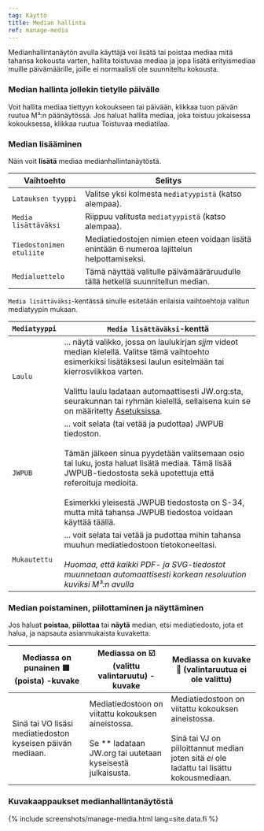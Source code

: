 ```yaml
---
tag: Käyttö
title: Median hallinta
ref: manage-media
---
```


Medianhallintanäytön avulla käyttäjä voi lisätä tai poistaa mediaa mitä tahansa kokousta varten, hallita toistuvaa mediaa ja jopa lisätä erityismediaa muille päivämäärille, joille ei normaalisti ole suunniteltu kokousta.

### Median hallinta jollekin tietylle päivälle

Voit hallita mediaa tiettyyn kokoukseen tai päivään, klikkaa tuon päivän ruutua M³:n päänäytössä. Jos haluat hallita mediaa, joka toistuu jokaisessa kokouksessa, klikkaa ruutua Toistuvaa mediatilaa.

### Median lisääminen

Näin voit **lisätä** mediaa medianhallintanäytöstä.

| Vaihtoehto               | Selitys                                                                                     |
| ------------------------ | ------------------------------------------------------------------------------------------- |
| `Latauksen tyyppi`       | Valitse yksi kolmesta `mediatyypistä` (katso alempaa).                                      |
| `Media lisättäväksi`     | Riippuu valitusta `mediatyypistä` (katso alempaa).                                          |
| `Tiedostonimen etuliite` | Mediatiedostojen nimien eteen voidaan lisätä enintään 6 numeroa lajittelun helpottamiseksi. |
| `Medialuettelo`          | Tämä näyttää valitulle päivämääräruudulle tällä hetkellä suunnitellun median.               |

`Media lisättäväksi`-kentässä sinulle esitetään erilaisia vaihtoehtoja valitun mediatyypin mukaan.

| `Mediatyyppi` | `Media lisättäväksi`-kenttä                                                                                                                                                                                                                                                                                                                                               |
| ------------- | ------------------------------------------------------------------------------------------------------------------------------------------------------------------------------------------------------------------------------------------------------------------------------------------------------------------------------------------------------------------------- |
| `Laulu`       | ... näytä valikko, jossa on laulukirjan *sjjm* videot median kielellä. Valitse tämä vaihtoehto esimerkiksi lisätäksesi laulun esitelmään tai kierrosviikkoa varten. <br><br> Valittu laulu ladataan automaattisesti JW.org:sta, seurakunnan tai ryhmän kielellä, sellaisena kuin se on määritetty [Asetuksissa]({{page.lang}}/#configuration).                |
| `JWPUB`       | ... voit selata (tai vetää ja pudottaa) JWPUB tiedoston. <br><br> Tämän jälkeen sinua pyydetään valitsemaan osio tai luku, josta haluat lisätä mediaa. Tämä lisää JWPUB-tiedostosta sekä upotettuja että referoituja medioita. <br><br> Esimerkki yleisestä JWPUB tiedostosta on S-34, mutta mitä tahansa JWPUB tiedostoa voidaan käyttää täällä. |
| `Mukautettu`  | ... voit selata tai vetää ja pudottaa mihin tahansa muuhun mediatiedostoon tietokoneeltasi. <br><br> *Huomaa, että kaikki PDF- ja SVG-tiedostot muunnetaan automaattisesti korkean resoluution kuviksi M³:n avulla*                                                                                                                                           |

### Median poistaminen, piilottaminen ja näyttäminen

Jos haluat **poistaa**, **piilottaa** tai **näytä** median, etsi mediatiedosto, jota et halua, ja napsauta asianmukaista kuvaketta.

| Mediassa on punainen 🟥 (poista) -kuvake                    | Mediassa on ☑️ (valittu valintaruutu) -kuvake                                                                                      | Mediassa on kuvake 🔲 (valintaruutua ei ole valittu)                                                                                                                |
| ---------------------------------------------------------- | ---------------------------------------------------------------------------------------------------------------------------------- | ------------------------------------------------------------------------------------------------------------------------------------------------------------------ |
| Sinä tai VO lisäsi mediatiedoston kyseisen päivän mediaan. | Mediatiedostoon on viitattu kokouksen aineistossa. <br><br> Se ** ladataan JW.org tai uutetaan kyseisestä julkaisusta. | Mediatiedostoon on viitattu kokouksen aineistossa. <br><br> Sinä tai VJ on piiloittannut median joten sitä *ei* ole ladattu tai lisättu kokousmediaan. |

### Kuvakaappaukset medianhallintanäytöstä

{% include screenshots/manage-media.html lang=site.data.fi %}
